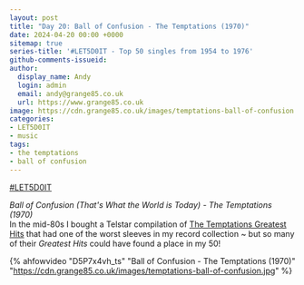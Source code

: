 ```yaml
---
layout: post
title: "Day 20: Ball of Confusion - The Temptations (1970)"
date: 2024-04-20 00:00 +0000
sitemap: true
series-title: '#LET5D0IT - Top 50 singles from 1954 to 1976'
github-comments-issueid:
author:
  display_name: Andy
  login: admin
  email: andy@grange85.co.uk
  url: https://www.grange85.co.uk
image: https://cdn.grange85.co.uk/images/temptations-ball-of-confusion.jpg
categories:
- LET5D0IT
- music
tags:
- the temptations
- ball of confusion
---
```

[#LET5D0IT](https://bsky.app/profile/let5d0it.bsky.social)

_Ball of Confusion (That's What the World is Today) - The Temptations (1970)_  
In the mid-80s I bought a Telstar compilation of [The Temptations Greatest Hits](https://www.discogs.com/release/2326720-The-Temptations-Greatest-Hits) that had one of the worst sleeves in my record collection ~ but so many of their _Greatest Hits_ could have found a place in my 50!

{% ahfowvideo "D5P7x4vh_ts" "Ball of Confusion - The Temptations (1970)" "https://cdn.grange85.co.uk/images/temptations-ball-of-confusion.jpg" %}
